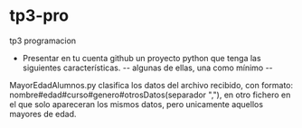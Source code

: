 # tp3-pro
tp3 programacion
- Presentar en tu cuenta github un proyecto python que tenga las
   siguientes características.
      -- algunas de ellas, una como mínimo --
      
MayorEdadAlumnos.py 
clasifica los datos del archivo recibido, con formato: nombre#edad#curso#genero#otrosDatos(separador ","), en otro fichero en el que solo apareceran los mismos datos, pero unicamente aquellos mayores de edad.


